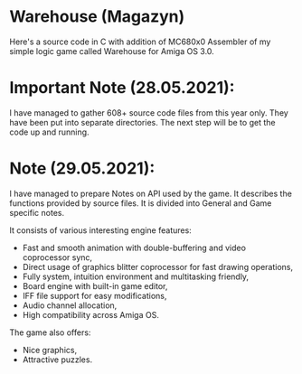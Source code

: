 # Warehouse (Magazyn)

Here's a source code in C with addition of MC680x0 Assembler of my simple logic game called 
Warehouse for Amiga OS 3.0.

# Important Note (28.05.2021):

I have managed to gather 608+ source code files from this year only.
They have been put into separate directories. The next step will be to 
get the code up and running.

# Note (29.05.2021):

I have managed to prepare Notes on API used by the game. It describes
the functions provided by source files. It is divided into General
and Game specific notes.

It consists of various interesting engine features:
- Fast and smooth animation with double-buffering and video coprocessor sync,
- Direct usage of graphics blitter coprocessor for fast drawing operations,
- Fully system, intuition environment and multitasking friendly,
- Board engine with built-in game editor,
- IFF file support for easy modifications,
- Audio channel allocation,
- High compatibility across Amiga OS.

The game also offers:
- Nice graphics,
- Attractive puzzles.
